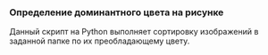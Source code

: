 ### Определение доминантного цвета на рисунке

Данный скрипт на Python выполняет сортировку изображений в заданной папке по их преобладающему цвету.
